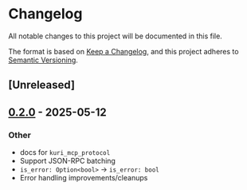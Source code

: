 # Changelog

All notable changes to this project will be documented in this file.

The format is based on [Keep a Changelog](https://keepachangelog.com/en/1.0.0/),
and this project adheres to [Semantic Versioning](https://semver.org/spec/v2.0.0.html).

## [Unreleased]

## [0.2.0](https://github.com/itsaphel/kuri/compare/v0.1.0...kuri_mcp_protocol-v0.2.0) - 2025-05-12

### Other

- docs for `kuri_mcp_protocol`
- Support JSON-RPC batching
- `is_error: Option<bool>` -> `is_error: bool`
- Error handling improvements/cleanups
